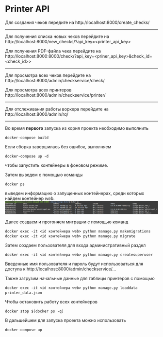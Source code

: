 # Printer API

Для создания чеков передите на 
http://localhost:8000/create_checks/

--------------------------------------
Для получения списка новых чеков перейдите на 
http://localhost:8000/new_checks/?api_key=<printer_api_key>

Для получения PDF-файла чека перейдите на http://localhost:8000:8000/check/?api_key=<priner_api_key>&check_id=<check_id>>

-------------------------------------
Для просмотра всех чеков перейдите на http://localhost:8000/admin/checkservice/check/

Для просмотра всех принтеров http://localhost:8000/admin/checkservice/printer/

-------------------------------------------
Для отслеживания работы воркера перейдите на http://localhost:8000/admin/rq/
___________________________________________
Во время **первого** запуска из корня проекта необходимо выполнить
```
docker-compose build
```
Если сборка завершилась без ошибок, выполняем 
```
docker-compose up -d
```
чтобы запустить контейнеры в фоновом режиме.

Затем выведем с помощью команды 
```
docker ps
```
выведем информацию о запущенных контейнерах, среди которых найдем контейнер *web*.
![alt text](static/images/docker-ps.png "Running containers")

Далее создаем и прогоняем миграции с помощью команд
```
docker exec -it <id контейнера web> python manage.py makemigrations
docker exec -it <id контейнера web> python manage.py migrate
```
Затем создаем пользователя для входа административный раздел
````
docker exec -it <id контейнера web> python manage.py createsuperuser
````
Введенные имя пользователя и пароль будут использоваться для
доступа к http://localhost:8000/admin/checkservice/...

Также загрузим начальные данные для таблицы принтеров с помощью 
```
docker exec -it <id контейнера web> python manage.py loaddata printer_data.json
```
Чтобы остановить работу всех контейнеров
```
docker stop $(docker ps -q)
```
В дальшейшем для запуска проекта можно использовать
```
docker-compose up
```
